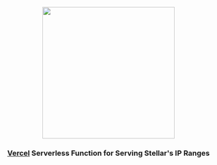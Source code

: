 <div align="center">
  <br/>
  <img src="https://res.cloudinary.com/stellaraf/image/upload/v1604277355/stellar-logo-gradient.svg" width="300" />
  <br/>
  <h3><a href="https://vercel.com" target="_blank">Vercel</a> Serverless Function for Serving Stellar's IP Ranges</a></h3>
</div>